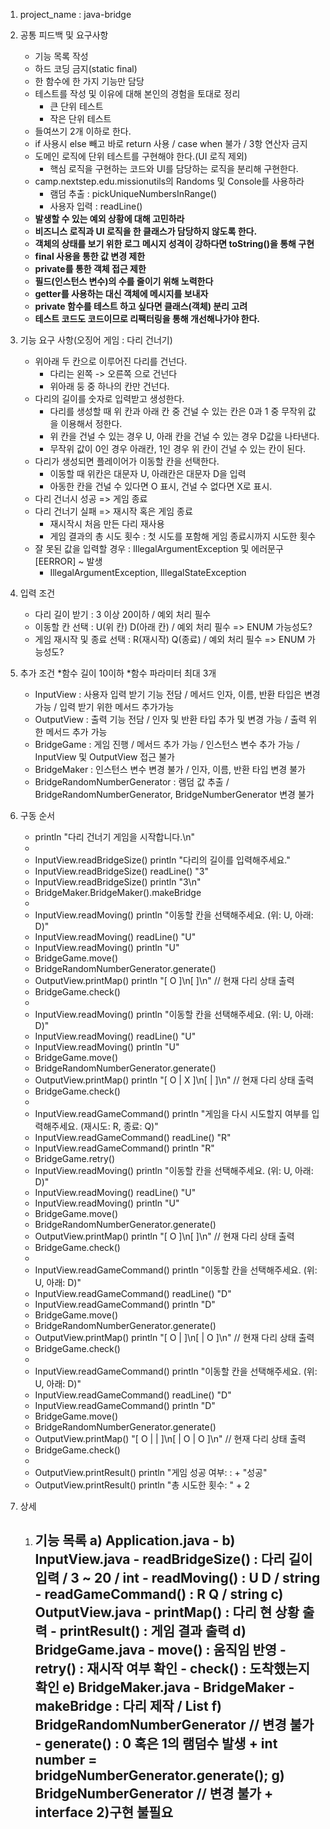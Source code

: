1. project_name : java-bridge

2. 공통 피드백 및 요구사항
    - 기능 목록 작성
    - 하드 코딩 금지(static final)
    - 한 함수에 한 가지 기능만 담당
    - 테스트를 작성 및 이유에 대해 본인의 경험을 토대로 정리
        + 큰 단위 테스트
        + 작은 단위 테스트
    - 들여쓰기 2개 이하로 한다.
    - if 사용시 else 빼고 바로 return 사용 / case when 불가 / 3항 연산자 금지
    - 도메인 로직에 단위 테스트를 구현해야 한다.(UI 로직 제외)
        + 핵심 로직을 구현하는 코드와 UI를 담당하는 로직을 분리해 구현한다.
    - camp.nextstep.edu.missionutils의 Randoms 및 Console를 사용하라
        + 램덤 추출 : pickUniqueNumbersInRange()
        + 사용자 입력 : readLine()
    - **발생할 수 있는 예외 상황에 대해 고민하라**
    - **비즈니스 로직과 UI 로직을 한 클래스가 담당하지 않도록 한다.**
    - **객체의 상태를 보기 위한 로그 메시지 성격이 강하다면 toString()을 통해 구현**
    - **final 사용을 통한 값 변경 제한**
    - **private를 통한 객체 접근 제한**
    - **필드(인스턴스 변수)의 수를 줄이기 위해 노력한다**
    - **getter를 사용하는 대신 객체에 메시지를 보내자**
    - **private 함수를 테스트 하고 싶다면 클래스(객체) 분리 고려**
    - **테스트 코드도 코드이므로 리팩터링을 통해 개선해나가야 한다.**

3. 기능 요구 사항(오징어 게임 : 다리 건너기)
   - 위아래 두 칸으로 이루어진 다리를 건넌다.
     + 다리는 왼쪽 -> 오른쪽 으로 건넌다
     + 위아래 둥 중 하나의 칸만 건넌다.
   - 다리의 길이를 숫자로 입력받고 생성한다.
     + 다리를 생성할 때 위 칸과 아래 칸 중 건널 수 있는 칸은 0과 1 중 무작위 값을 이용해서 정한다.
     + 위 칸을 건널 수 있는 경우 U, 아래 칸을 건널 수 있는 경우 D값을 나타낸다.
     + 무작위 값이 0인 경우 아래칸, 1인 경우 위 칸이 건널 수 있는 칸이 된다.
   - 다리가 생성되면 플레이어가 이동할 칸을 선택한다.
     + 이동할 때 위칸은 대문자 U, 아래칸은 대문자 D을 입력
     + 아동한 칸을 건널 수 있다면 O 표시, 건널 수 없다면 X로 표시.
   - 다리 건너시 성공 => 게임 종료
   - 다리 건너기 실패 => 재시작 혹은 게임 종료
     + 재시작시 처음 만든 다리 재사용
     + 게임 결과의 총 시도 횟수 : 첫 시도를 포함해 게임 종료시까지 시도한 횟수
   - 잘 못된 값을 입력할 경우 : IllegalArgumentException 및 에러문구 [EERROR] ~ 발생
     + IllegalArgumentException, IllegalStateException

4. 입력 조건
    - 다리 길이 받기 : 3 이상 20이하 / 예외 처리 필수
    - 이동할 칸 선택 : U(위 칸) D(아래 칸) / 예외 처리 필수 => ENUM 가능성도?
    - 게임 재시작 및 종료 선택 : R(재시작) Q(종료) / 예외 처리 필수 => ENUM 가능성도?

5. 추가 조건
    *함수 길이 10이하
    *함수 파라미터 최대 3개
    - InputView : 사용자 입력 받기 기능 전담 / 메서드 인자, 이름, 반환 타입은 변경 가능 / 입력 받기 위한 메서드 추가가능
    - OutputView : 출력 기능 전담 / 인자 및 반환 타입 추가 및 변경 가능 / 출력 위한 메서드 추가 가능
    - BridgeGame : 게임 진행 / 메서드 추가 가능 / 인스턴스 변수 추가 가능 / InputView 및 OutputView 접근 불가
    - BridgeMaker : 인스턴스 변수 변경 불가 / 인자, 이름, 반환 타입 변경 불가
    - BridgeRandomNumberGenerator : 램덤 값 추출 / BridgeRandomNumberGenerator, BridgeNumberGenerator 변경 불가

6. 구동 순서
    - println "다리 건너기 게임을 시작합니다.\n"
    -
    - InputView.readBridgeSize() println "다리의 길이를 입력해주세요."
    - InputView.readBridgeSize() readLine() "3"
    - InputView.readBridgeSize() println "3\n"
    - BridgeMaker.BridgeMaker().makeBridge
    -
    - InputView.readMoving() println "이동할 칸을 선택해주세요. (위: U, 아래: D)"
    - InputView.readMoving() readLine() "U"
    - InputView.readMoving() println "U"
    - BridgeGame.move()
    - BridgeRandomNumberGenerator.generate()
    - OutputView.printMap() println "[ O ]\n[   ]\n" // 현재 다리 상태 출력
    - BridgeGame.check()
    - 
    - InputView.readMoving() println "이동할 칸을 선택해주세요. (위: U, 아래: D)"
    - InputView.readMoving() readLine() "U"
    - InputView.readMoving() println "U"
    - BridgeGame.move()
    - BridgeRandomNumberGenerator.generate()
    - OutputView.printMap() println "[ O | X ]\n[   |   ]\n" // 현재 다리 상태 출력
    - BridgeGame.check()
    - 
    - InputView.readGameCommand() println "게임을 다시 시도할지 여부를 입력해주세요. (재시도: R, 종료: Q)"
    - InputView.readGameCommand() readLine() "R"
    - InputView.readGameCommand() println "R"
    - BridgeGame.retry()
    - InputView.readMoving() println "이동할 칸을 선택해주세요. (위: U, 아래: D)"
    - InputView.readMoving() readLine() "U"
    - InputView.readMoving() println "U"
    - BridgeGame.move()
    - BridgeRandomNumberGenerator.generate()
    - OutputView.printMap() println "[ O ]\n[   ]\n" // 현재 다리 상태 출력
    - BridgeGame.check()
    -
    - InputView.readGameCommand() println "이동할 칸을 선택해주세요. (위: U, 아래: D)"
    - InputView.readGameCommand() readLine() "D"
    - InputView.readGameCommand() println "D"
    - BridgeGame.move()
    - BridgeRandomNumberGenerator.generate()
    - OutputView.printMap() println "[ O |   ]\n[   | O ]\n" // 현재 다리 상태 출력
    - BridgeGame.check()
    -
    - InputView.readGameCommand() println "이동할 칸을 선택해주세요. (위: U, 아래: D)"
    - InputView.readGameCommand() readLine() "D"
    - InputView.readGameCommand() println "D"
    - BridgeGame.move()
    - BridgeRandomNumberGenerator.generate()
    - OutputView.printMap() "[ O |   |   ]\n[   | O | O ]\n" // 현재 다리 상태 출력
    - BridgeGame.check()
    -
    - OutputView.printResult() println "게임 성공 여부: : + "성공"
    - OutputView.printResult() println "총 시도한 횟수: " + 2

7. 상세
    1) 기능 목록
        a) Application.java
            - 
        b) InputView.java
            - readBridgeSize() : 다리 길이 입력 / 3 ~ 20 / int
            - readMoving() : U D / string
            - readGameCommand() : R Q / string
        c) OutputView.java
            - printMap() : 다리 현 상황 출력
            - printResult() : 게임 결과 출력
        d) BridgeGame.java
            - move() : 움직임 반영
            - retry() : 재시작 여부 확인
            - check() : 도착했는지 확인
        e) BridgeMaker.java
            - BridgeMaker
            - makeBridge : 다리 제작 / List<String> 
        f) BridgeRandomNumberGenerator // 변경 불가
            - generate() : 0 혹은 1의 램덤수 발생
                + int number = bridgeNumberGenerator.generate();
        g) BridgeNumberGenerator // 변경 불가
            + interface
    2)구현 불필요
        - 